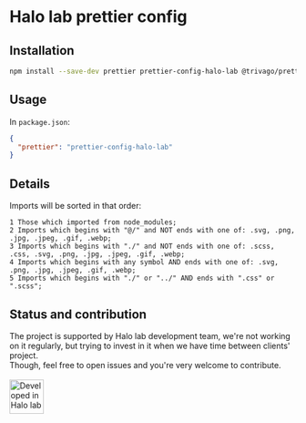 # Halo lab prettier config 

## Installation
```bash
npm install --save-dev prettier prettier-config-halo-lab @trivago/prettier-plugin-sort-imports 
```

## Usage
In `package.json`:

```json
{
  "prettier": "prettier-config-halo-lab"
}
```

## Details

Imports will be sorted in that order:

```
1 Those which imported from node_modules;
2 Imports which begins with "@/" and NOT ends with one of: .svg, .png, .jpg, .jpeg, .gif, .webp;
3 Imports which begins with "./" and NOT ends with one of: .scss, .css, .svg, .png, .jpg, .jpeg, .gif, .webp;
4 Imports which begins with any symbol AND ends with one of: .svg, .png, .jpg, .jpeg, .gif, .webp;
5 Imports which begins with "./" or "../" AND ends with ".css" or ".scss";
```
## Status and contribution
The project is supported by Halo lab development team, we're not working on it regularly, but trying to invest in it when we have time between clients' project. <br />
Though, feel free to open issues and you're very welcome to contribute. 
 <br />
  <br />
<a href="https://www.halo-lab.com/?utm_source=github-brifinator-3000">
    <img src="http://api.halo-lab.com/wp-content/uploads/dev_halo.svg" alt="Developed in Halo lab" height="60">
</a>

